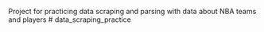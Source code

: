 Project for practicing data scraping and parsing with data about NBA teams and players # data_scraping_practice
